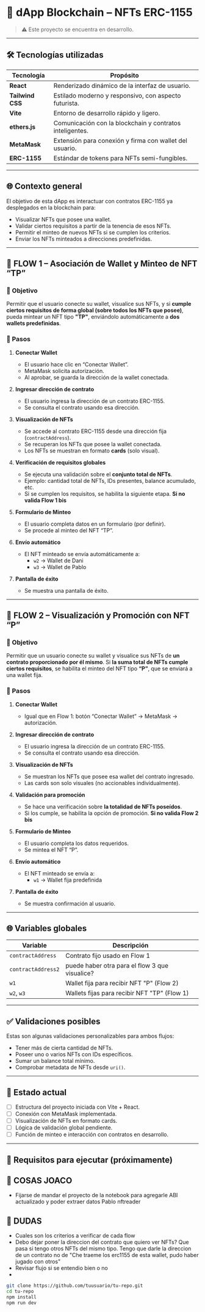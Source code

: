 # 🚀 dApp Blockchain – NFTs ERC-1155
> ⚠️ Este proyecto se encuentra en desarrollo.

---

## 🛠️ Tecnologías utilizadas

| Tecnología        | Propósito                                                       |
|-------------------|------------------------------------------------------------------|
| **React**         | Renderizado dinámico de la interfaz de usuario.                 |
| **Tailwind CSS**  | Estilado moderno y responsivo, con aspecto futurista.           |
| **Vite**          | Entorno de desarrollo rápido y ligero.                          |
| **ethers.js**     | Comunicación con la blockchain y contratos inteligentes.        |
| **MetaMask**      | Extensión para conexión y firma con wallet del usuario.         |
| **ERC-1155**      | Estándar de tokens para NFTs semi-fungibles.                    |

---

## 🌐 Contexto general

El objetivo de esta dApp es interactuar con contratos ERC-1155 ya desplegados en la blockchain para:

- Visualizar NFTs que posee una wallet.
- Validar ciertos requisitos a partir de la tenencia de esos NFTs.
- Permitir el minteo de nuevos NFTs si se cumplen los criterios.
- Enviar los NFTs minteados a direcciones predefinidas.

---

## 🔁 FLOW 1 – Asociación de Wallet y Minteo de NFT “TP”

### 🎯 Objetivo
Permitir que el usuario conecte su wallet, visualice sus NFTs, y si **cumple ciertos requisitos de forma global (sobre todos los NFTs que posee)**, pueda mintear un NFT tipo **"TP"**, enviándolo automáticamente a **dos wallets predefinidas**.

### 🔷 Pasos

1. **Conectar Wallet**
   - El usuario hace clic en “Conectar Wallet”.
   - MetaMask solicita autorización.
   - Al aprobar, se guarda la dirección de la wallet conectada.

2. **Ingresar dirección de contrato**
   - El usuario ingresa la dirección de un contrato ERC-1155.
   - Se consulta el contrato usando esa dirección.

3. **Visualización de NFTs**
   - Se accede al contrato ERC-1155 desde una dirección fija (`contractAddress`).
   - Se recuperan los NFTs que posee la wallet conectada.
   - Los NFTs se muestran en formato **cards** (solo visual).

4. **Verificación de requisitos globales**
   - Se ejecuta una validación sobre el **conjunto total de NFTs**.
   - Ejemplo: cantidad total de NFTs, IDs presentes, balance acumulado, etc.
   - Si se cumplen los requisitos, se habilita la siguiente etapa.  **Si no valida Flow 1 bis**

5. **Formulario de Minteo**
   - El usuario completa datos en un formulario (por definir).
   - Se procede al minteo del NFT “TP”.

6. **Envío automático**
   - El NFT minteado se envía automáticamente a:
     - `w2` → Wallet de Dani
     - `w3` → Wallet de Pablo

7. **Pantalla de éxito**
   - Se muestra una pantalla de éxito.

---

## 🔁 FLOW 2 – Visualización y Promoción con NFT “P”

### 🎯 Objetivo
Permitir que un usuario conecte su wallet y visualice sus NFTs de **un contrato proporcionado por él mismo**. Si **la suma total de NFTs cumple ciertos requisitos**, se habilita el minteo del NFT tipo **“P”**, que se enviará a una wallet fija.

### 🔷 Pasos

1. **Conectar Wallet**
   - Igual que en Flow 1: botón “Conectar Wallet” → MetaMask → autorización.

2. **Ingresar dirección de contrato**
   - El usuario ingresa la dirección de un contrato ERC-1155.
   - Se consulta el contrato usando esa dirección.

3. **Visualización de NFTs**
   - Se muestran los NFTs que posee esa wallet del contrato ingresado.
   - Las cards son solo visuales (no accionables individualmente).

4. **Validación para promoción**
   - Se hace una verificación sobre **la totalidad de NFTs poseídos**.
   - Si los cumple, se habilita la opción de promoción. **Si no valida Flow 2 bis**

5. **Formulario de Minteo**
   - El usuario completa los datos requeridos.
   - Se mintea el NFT “P”.

6. **Envío automático**
   - El NFT minteado se envía a:
     - `w1` → Wallet fija predefinida

7. **Pantalla de éxito**
   - Se muestra confirmación al usuario.

---

## 🌐 Variables globales

| Variable      | Descripción                                     |
|---------------|--------------------------------------------------|
| `contractAddress` | Contrato fijo usado en Flow 1                     |
| `contractAddress2` | puede haber otra para el flow 3 que visualice?                |
| `w1`             | Wallet fija para recibir NFT "P" (Flow 2)         |
| `w2`, `w3`       | Wallets fijas para recibir NFT "TP" (Flow 1)      |

---

## ✅ Validaciones posibles

Estas son algunas validaciones personalizables para ambos flujos:

- Tener más de cierta cantidad de NFTs.
- Poseer uno o varios NFTs con IDs específicos.
- Sumar un balance total mínimo.
- Comprobar metadata de NFTs desde `uri()`.

---

## 📌 Estado actual

- [ ] Estructura del proyecto iniciada con Vite + React.
- [ ] Conexión con MetaMask implementada.
- [ ] Visualización de NFTs en formato cards.
- [ ] Lógica de validación global pendiente.
- [ ] Función de minteo e interacción con contratos en desarrollo.

---

## 📎 Requisitos para ejecutar (próximamente)
## 📎 COSAS JOACO
   - Fijarse de mandar el proyecto de la notebook para agregarle ABI actualizado y poder extraer datos Pablo nftreader
## 📎 DUDAS 
   - Cuales son los criterios a verificar de cada flow
   - Debo dejar poner la direccion del contrato que quiero ver NFTs? Que pasa si tengo otros NFTs del mismo tipo. Tengo que darle la direccion de un contrato no de "Che traeme los erc1155 de esta wallet, pudo haber jugado con otros"
   - Revisar flujo si se entendio bien o no
   - 
   

```bash
git clone https://github.com/tuusuario/tu-repo.git
cd tu-repo
npm install
npm run dev
